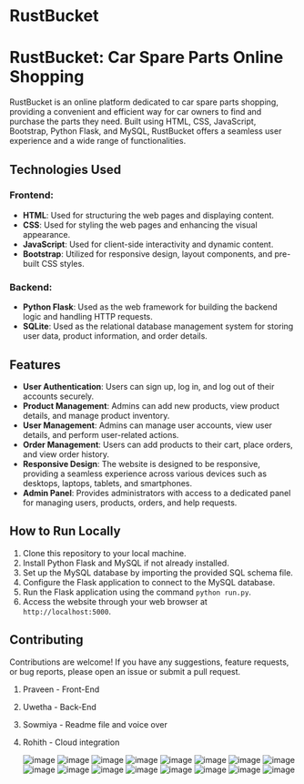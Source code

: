 # RustBucket
# RustBucket: Car Spare Parts Online Shopping

RustBucket is an online platform dedicated to car spare parts shopping, providing a convenient and efficient way for car owners to find and purchase the parts they need. Built using HTML, CSS, JavaScript, Bootstrap, Python Flask, and MySQL, RustBucket offers a seamless user experience and a wide range of functionalities.

## Technologies Used

### Frontend:
- **HTML**: Used for structuring the web pages and displaying content.
- **CSS**: Used for styling the web pages and enhancing the visual appearance.
- **JavaScript**: Used for client-side interactivity and dynamic content.
- **Bootstrap**: Utilized for responsive design, layout components, and pre-built CSS styles.

### Backend:
- **Python Flask**: Used as the web framework for building the backend logic and handling HTTP requests.
- **SQLite**: Used as the relational database management system for storing user data, product information, and order details.

## Features
- **User Authentication**: Users can sign up, log in, and log out of their accounts securely.
- **Product Management**: Admins can add new products, view product details, and manage product inventory.
- **User Management**: Admins can manage user accounts, view user details, and perform user-related actions.
- **Order Management**: Users can add products to their cart, place orders, and view order history.
- **Responsive Design**: The website is designed to be responsive, providing a seamless experience across various devices such as desktops, laptops, tablets, and smartphones.
- **Admin Panel**: Provides administrators with access to a dedicated panel for managing users, products, orders, and help requests.

## How to Run Locally
1. Clone this repository to your local machine.
2. Install Python Flask and MySQL if not already installed.
3. Set up the MySQL database by importing the provided SQL schema file.
4. Configure the Flask application to connect to the MySQL database.
5. Run the Flask application using the command `python run.py`.
6. Access the website through your web browser at `http://localhost:5000`.

## Contributing
Contributions are welcome! If you have any suggestions, feature requests, or bug reports, please open an issue or submit a pull request.
1. Praveen - Front-End
2. Uwetha - Back-End
3. Sowmiya - Readme file and voice over
4. Rohith - Cloud integration

   ![image](https://github.com/PraveenRajarathinam/RustBucket/assets/136549078/f66e8869-7ed9-4550-b42e-bb60dfb11a95)
   ![image](https://github.com/PraveenRajarathinam/RustBucket/assets/136549078/cb278d75-7259-4087-8cbc-19b2a2b5206f)
   ![image](https://github.com/PraveenRajarathinam/RustBucket/assets/136549078/e7f5fe04-f924-471c-baaf-e1f875bdf89f)
   ![image](https://github.com/PraveenRajarathinam/RustBucket/assets/136549078/52ae1f0e-c0bc-488f-93a6-4486d432571c)
   ![image](https://github.com/PraveenRajarathinam/RustBucket/assets/158301663/82fe2a5f-0f83-440c-957c-b40b1f7b6140)
   ![image](https://github.com/PraveenRajarathinam/RustBucket/assets/158301663/e40a4ba1-3ad8-4fa0-85cb-4c3a9cb6faf5)
   ![image](https://github.com/PraveenRajarathinam/RustBucket/assets/158301663/6e51eb81-0fe9-4621-b347-794c3a6805fc)
   ![image](https://github.com/PraveenRajarathinam/RustBucket/assets/158301663/49221af0-cac6-4f7f-ac9a-2085ff3d31db)
   ![image](https://github.com/PraveenRajarathinam/RustBucket/assets/158301663/fc7d7c40-07c3-4810-9189-76ef751e6c6b)
   ![image](https://github.com/PraveenRajarathinam/RustBucket/assets/158301663/fe064fb6-7458-4820-af70-286e3ad9e6f0)
   ![image](https://github.com/PraveenRajarathinam/RustBucket/assets/158301663/764bca49-c908-4c56-8688-475f6a329cff)
   ![image](https://github.com/PraveenRajarathinam/RustBucket/assets/158301663/236e864c-2275-4025-9f1e-1c28baddbf70)
   ![image](https://github.com/PraveenRajarathinam/RustBucket/assets/158301663/873e4eb7-5f68-43c5-8f94-93a7a17e0c30)
   ![image](https://github.com/PraveenRajarathinam/RustBucket/assets/158301663/c58cb640-83fa-44d3-8a4e-fadfed2154f9)
   ![image](https://github.com/PraveenRajarathinam/RustBucket/assets/158301663/34b5c40e-ec8b-470e-acf2-c107264bce3a)
   ![image](https://github.com/PraveenRajarathinam/RustBucket/assets/158301663/1a50bd57-0675-4a38-8e3c-9e351bc22a31)
















